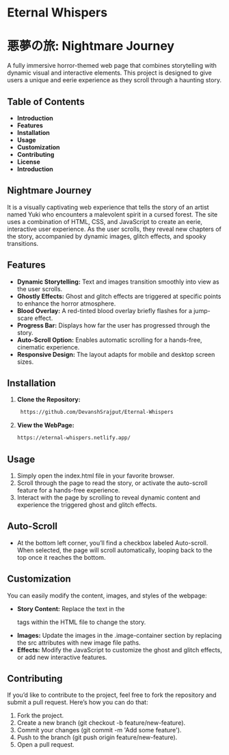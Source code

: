 # Eternal Whispers

# 悪夢の旅: Nightmare Journey
A fully immersive horror-themed web page that combines storytelling with dynamic visual and interactive elements. This project is designed to give users a unique and eerie experience as they scroll through a haunting story.

## Table of Contents
- **Introduction**
- **Features**
- **Installation**
- **Usage**
- **Customization**
- **Contributing**
- **License**
- **Introduction**<br>

## Nightmare Journey
It is a visually captivating web experience that tells the story of an artist named Yuki who encounters a malevolent spirit in a cursed forest. The site uses a combination of HTML, CSS, and JavaScript to create an eerie, interactive user experience. As the user scrolls, they reveal new chapters of the story, accompanied by dynamic images, glitch effects, and spooky transitions.

## Features
- **Dynamic Storytelling:** Text and images transition smoothly into view as the user scrolls.
- **Ghostly Effects:** Ghost and glitch effects are triggered at specific points to enhance the horror atmosphere.
- **Blood Overlay:** A red-tinted blood overlay briefly flashes for a jump-scare effect.
- **Progress Bar:** Displays how far the user has progressed through the story.
- **Auto-Scroll Option:** Enables automatic scrolling for a hands-free, cinematic experience.
- **Responsive Design:** The layout adapts for mobile and desktop screen sizes.
## Installation
1. **Clone the Repository:**
   ```sh
    https://github.com/DevanshSrajput/Eternal-Whispers
2. **View the WebPage:**
   ```sh
   https://eternal-whispers.netlify.app/

## Usage
1. Simply open the index.html file in your favorite browser.
2. Scroll through the page to read the story, or activate the auto-scroll feature for a hands-free experience.
3. Interact with the page by scrolling to reveal dynamic content and experience the triggered ghost and glitch effects.
## Auto-Scroll
- At the bottom left corner, you’ll find a checkbox labeled Auto-scroll. When selected, the page will scroll automatically, looping back to the top once it reaches the bottom.
## Customization
You can easily modify the content, images, and styles of the webpage:

- **Story Content:** Replace the text in the <p> tags within the HTML file to change the story.
- **Images:** Update the images in the .image-container section by replacing the src attributes with new image file paths.
- **Effects:** Modify the JavaScript to customize the ghost and glitch effects, or add new interactive features.
## Contributing
If you’d like to contribute to the project, feel free to fork the repository and submit a pull request. Here’s how you can do that:

1. Fork the project.
2. Create a new branch (git checkout -b feature/new-feature).
3. Commit your changes (git commit -m 'Add some feature').
4. Push to the branch (git push origin feature/new-feature).
5. Open a pull request.
